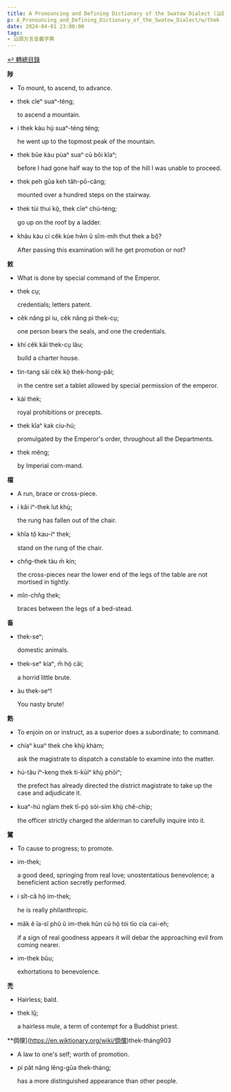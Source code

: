 ```yaml
---
title: A Pronouncing and Defining Dictionary of the Swatow Dialect (汕頭方言音義字典) / thek
p: A_Pronouncing_and_Defining_Dictionary_of_the_Swatow_Dialect/w/thek
date: 2024-04-01 23:00:00
tags: 
- 汕頭方言音義字典
---
```


[↩️ 轉總目錄](/A_Pronouncing_and_Defining_Dictionary_of_the_Swatow_Dialect)


**陟**
- To mount, to ascend, to advance.

- thek cĭeⁿ suaⁿ-téng;

  to ascend a mountain.

- i thek kàu hṳ́ suaⁿ-téng téng;

  he went up to the topmost peak of the mountain.

- thek būe kàu pùaⁿ suaⁿ cū bŏi kîaⁿ;

  before I had gone half way to the top of the hill I was unable to proceed.

- thek peh gūa keh tâh-pō-câng;

  mounted over a hundred steps on the stairway.

- thek tùi thui kò̤, thek cĭeⁿ chù-téng;

  go up on the roof by a ladder.

- kháu kàu cí cêk kùe hŵn ŭ sĭm-mih thut thek a bô̤?

  After passing this examination will he get promotion or not?

**敕**
- What is done by special command of the Emperor.

- thek cṳ;

  credentials; letters patent.

- cêk nâng pì ìu, cêk nâng pì thek-cṳ;

  one person bears the seals, and one the credentials.

- khí cêk kâi thek-cṳ lâu;

  build a charter house.

- tìn-tang sāi cêk kò̤ thek-hong-pâi;

  in the centre set a tablet allowed by special permission of the emperor.

- kài thek;

  royal prohibitions or precepts.

- thek kîaⁿ kak ciu-hú;

  promulgated by the Emperor's order, throughout all the Departments.

- thek mĕng;

  by Imperial com-mand.

**檔**
- A run, brace or cross-piece.

- i kâi iⁿ-thek lut khṳ̀;

  the rung has fallen out of the chair.

- khĭa tŏ̤ kau-íⁿ thek;

  stand on the rung of the chair.

- chn̂g-thek tàu m̄ kín;

  the cross-pieces near the lower end of the legs of the table are not mortised in tightly.

- mîn-chn̂g thek;

  braces between the legs of a bed-stead.

**畜**

- thek-seⁿ;

  domestic animals.

- thek-seⁿ kíaⁿ, m̄ hó̤ căi;

  a horrid little brute.

- àu thek-seⁿ!

  You nasty brute!

**飭**
- To enjoin on or instruct, as a superior does a subordinate; to command.

- chíaⁿ kuaⁿ thek che khṳ̀ khàm;

  ask the magistrate to dispatch a constable to examine into the matter.

- hú-tău íⁿ-keng thek ti-kūiⁿ khṳ̀ phōiⁿ;

  the prefect has already directed the district magistrate to take up the case and adjudicate it.

- kuaⁿ-hú ngîam thek tī-pó̤ sòi-sim khṳ̀ chê-chip;

  the officer strictly charged the alderman to carefully inquire into it.

**騭**
- To cause to progress; to promote.

- im-thek;

  a good deed, springing from real love; unostentatious benevolence; a beneficient action secretly performed.

- i sît-că hó̤ im-thek;

  he is really philanthropic.

- mâk ĕ īa-sĭ phû ŭ im-thek hûn cū hó̤ tói tīo cía cai-eh;

  if a sign of real goodness appears it will debar the approaching evil from coming nearer.

- im-thek bûu;

  exhortations to benevolence.

**禿**
- Hairless; bald.

- thek lṳ̂;

  a hairless mule, a term of contempt for a Buddhist priest.

**倜儻](https://en.wiktionary.org/wiki/倜儻)thek-tháng903
- A law to one's self; worth of promotion.

- pí pât nâng lêng-gūa thek-tháng;

  has a more distinguished appearance than other people.